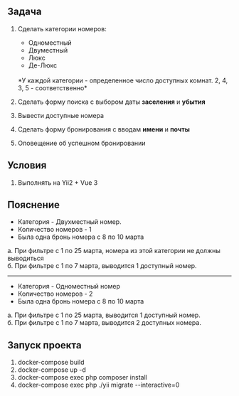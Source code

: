 ## Задача

1. Сделать категории номеров:
   * Одноместный
   * Двуместный
   * Люкс
   * Де-Люкс
   <br>
   *У каждой категории - определенное число доступных комнат. 2, 4, 3, 5 - соответственно*

2. Сделать форму поиска с выбором даты **заселения** и **убытия**
3. Вывести доступные номера
4. Сделать форму бронирования с вводам **имени** и **почты**
5. Оповещение об успешном бронировании

## Условия
1. Выполнять на Yii2 + Vue 3

## Пояснение

- Категория - Двухместный номер.
- Количество номеров - 1
- Была одна бронь номера с 8 по 10 марта

а. При фильтре с 1 по 25 марта, номера из этой категории не должны выводиться
<br>
б. При фильтре с 1 по 7 марта, выводится 1 доступный номер.

<hr>

- Категория - Одноместный номер
- Количество номеров - 2
- Была одна бронь номера с 8 по 10 марта

а. При фильтре с 1 по 25 марта, выводится 1 доступный номер.
<br>
б. При фильтре с 1 по 7 марта, выводится 2 доступных номера.


## Запуск проекта

1. docker-compose build
2. docker-compose up -d
3. docker-compose exec php composer install
4. docker-compose exec php ./yii migrate --interactive=0
